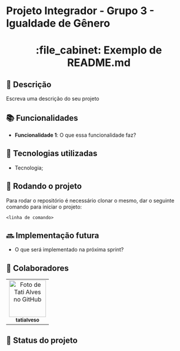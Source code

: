 #                 Projeto Integrador - Grupo 3 - Igualdade de Gênero
<h1 align="center">:file_cabinet: Exemplo de README.md</h1>

## :memo: Descrição
Escreva uma descrição do seu projeto

## :books: Funcionalidades
* <b>Funcionalidade 1</b>: O que essa funcionalidade faz?

## :wrench: Tecnologias utilizadas
* Tecnologia;

## :rocket: Rodando o projeto
Para rodar o repositório é necessário clonar o mesmo, dar o seguinte comando para iniciar o projeto:
```
<linha de comando>
```

## :soon: Implementação futura
* O que será implementado na próxima sprint?

## :handshake: Colaboradores
<table>
  <tr>
    <td align="center">
      <a href="http://github.com/tatialveso">
        <img src="https://avatars.githubusercontent.com/u/56259137?v=4" width="100px;" alt="Foto de Tati Alves no GitHub"/><br>
        <sub>
          <b>tatialveso</b>
        </sub>
      </a>
    </td>
  </tr>
</table>

## :dart: Status do projeto
